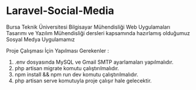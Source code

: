 # Laravel-Social-Media
 Bursa Teknik Üniversitesi Bilgisayar Mühendisliği Web Uygulamaları Tasarımı ve Yazılım Mühendisliği dersleri kapsamında hazırlamış olduğumuz Sosyal Medya Uygulamamız
 
 Proje Çalışması İçin Yapılması Gerekenler : 
 
 1) .env dosyasında MySQL ve Gmail SMTP ayarlamaları yapılmalıdır.
 2) php artisan migrate komutu çalıştırılmalıdır.
 3) npm install && npm run dev komutu çalıştırılmalıdır.
 4) php artisan serve komutuyla  proje çalışır hale gelecektir.

